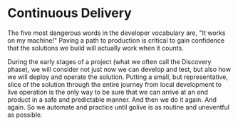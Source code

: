 # Continuous Delivery

The five most dangerous words in the developer vocabulary are, "It works on my machine!"  Paving a path to production is critical to gain confidence that the solutions we build will actually work when it counts.

During the early stages of a project (what we often call the Discovery phase), we will consider not just now we can develop and test, but also how we will deploy and operate the solution. Putting a small, but representative, slice of the solution through the entire journey from local development to live operation is the only way to be sure that we can arrive at an end product in a safe and predictable manner. And then we do it again. And again. So we automate and practice until golive is as routine and uneventful as possible.